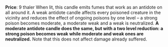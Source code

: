 **Price**: 9 thaler
When lit, this candle emits fumes that work as an antidote on all around it. A weak antidote candle affects every poisoned creature in the vicinity and reduces the effect of ongoing poisons by one level – a strong poison becomes moderate, a moderate weak and a weak is neutralized. **A moderate antidote candle does the same, but with a two level reduction: a strong poison becomes weak while moderate and weak ones are neutralized.** Note that this does not affect damage already suffered.
